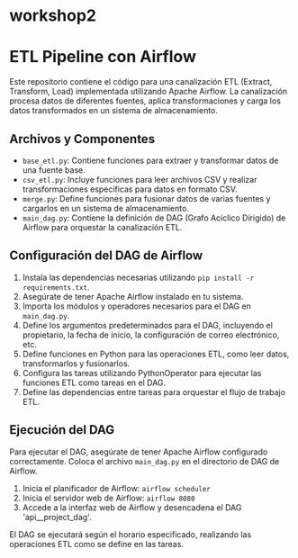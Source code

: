 # workshop2
# ETL Pipeline con Airflow

Este repositorio contiene el código para una canalización ETL (Extract, Transform, Load) implementada utilizando Apache Airflow. La canalización procesa datos de diferentes fuentes, aplica transformaciones y carga los datos transformados en un sistema de almacenamiento.

## Archivos y Componentes

- `base_etl.py`: Contiene funciones para extraer y transformar datos de una fuente base.
- `csv_etl.py`: Incluye funciones para leer archivos CSV y realizar transformaciones específicas para datos en formato CSV.
- `merge.py`: Define funciones para fusionar datos de varias fuentes y cargarlos en un sistema de almacenamiento.
- `main_dag.py`: Contiene la definición de DAG (Grafo Acíclico Dirigido) de Airflow para orquestar la canalización ETL.

## Configuración del DAG de Airflow

1. Instala las dependencias necesarias utilizando `pip install -r requirements.txt`.
2. Asegúrate de tener Apache Airflow instalado en tu sistema.
3. Importa los módulos y operadores necesarios para el DAG en `main_dag.py`.
4. Define los argumentos predeterminados para el DAG, incluyendo el propietario, la fecha de inicio, la configuración de correo electrónico, etc.
5. Define funciones en Python para las operaciones ETL, como leer datos, transformarlos y fusionarlos.
6. Configura las tareas utilizando PythonOperator para ejecutar las funciones ETL como tareas en el DAG.
7. Define las dependencias entre tareas para orquestar el flujo de trabajo ETL.

## Ejecución del DAG

Para ejecutar el DAG, asegúrate de tener Apache Airflow configurado correctamente. Coloca el archivo `main_dag.py` en el directorio de DAG de Airflow.

1. Inicia el planificador de Airflow: `airflow scheduler`
2. Inicia el servidor web de Airflow: `airflow 8080`
3. Accede a la interfaz web de Airflow y desencadena el DAG 'api__project_dag'.

El DAG se ejecutará según el horario especificado, realizando las operaciones ETL como se define en las tareas.


